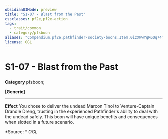 ```yaml
---
obsidianUIMode: preview
title: "S1-07 - Blast from the Past"
cssclasses: pf2e,pf2e-action
tags:
  - trait/common
  - category/pfsboon
aliases: "Compendium.pf2e.pathfinder-society-boons.Item.0izXWwYqRGQq74mG"
license: OGL
---
```

# S1-07 - Blast from the Past

### 

**Category** pfsboon; 




**\[Generic\]**

* * *

**Effect** You chose to deliver the undead Marcon Tinol to Venture-Captain Drandle Dreng, trusting in the experienced Pathfinder's ability to deal with the undead safely. This boon will have unique benefits and consequences when slotted in a future scenario.

*Source: *
*OGL*